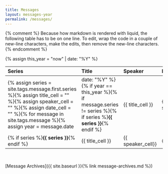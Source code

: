 ```yaml
---
title: Messages
layout: messages-year
permalink: /messages/
---
```


{% comment %}
Because how markdown is rendered with liquid, the following table has to be
on one line. To edit, wrap the code in a couple of new-line characters, make
the edits, then remove the new-line characters.
{% endcomment %}

{% assign this_year = "now" | date: "%Y" %}

  Series | Title | Speaker | Date
:--------|:------|:--------|:-----
{% assign series = site.tags.message.first.series %}{% assign title_cell = "" %}{% assign speaker_cell = "" %}{% assign date_cell = "" %}{% for message in site.tags.message %}{% assign year = message.date | date: "%Y" %}{% if year == this_year %}{% if message.series != series %}{% if series %}**{{ series }}**{% endif %} | {{ title_cell }} | {{ speaker_cell}} | {{ date_cell }}{% assign series = message.series %}{% assign title_cell = "" %}{% assign speaker_cell = "" %}{% assign date_cell = "" %}{% endif %}{% capture title_cell %}{{ title_cell }}• [{{ message.title }}]({{ message.url | relative_url }})<br>{% endcapture %}{% assign speaker_cell = speaker_cell | append: site.data.authors[message.author].name | append: "<br>" %}{% assign message_date = message.date | date_to_string %}{% assign date_cell = date_cell | append: message_date | append: "<br>" %}{% endif %}{% endfor %}
{% if series %}**{{ series }}**{% endif %} | {{ title_cell }} | {{ speaker_cell}} | {{ date_cell }}

<br>

[Message Archives]({{ site.baseurl }}{% link message-archives.md %})
